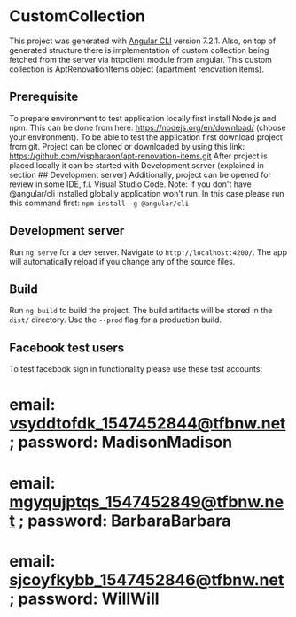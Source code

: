 # CustomCollection

This project was generated with [Angular CLI](https://github.com/angular/angular-cli) version 7.2.1.
Also, on top of generated structure there is implementation of custom collection being fetched from the server via httpclient module from angular. This custom collection is AptRenovationItems object (apartment renovation items).

## Prerequisite
To prepare environment to test application locally first install Node.js and npm. This can be done from here: https://nodejs.org/en/download/  (choose your environment).
To be able to test the application first download project from git. Project can be cloned or downloaded by using this link: https://github.com/vispharaon/apt-renovation-items.git
After project is placed locally it can be started with Development server (explained in section ## Development server)
Additionally, project can be opened for review in some IDE, f.i. Visual Studio Code.
Note: If you don't have @angular/cli installed globally application won't run. In this case please run this command first:
`npm install -g @angular/cli`

## Development server

Run `ng serve` for a dev server. Navigate to `http://localhost:4200/`. The app will automatically reload if you change any of the source files.

## Build

Run `ng build` to build the project. The build artifacts will be stored in the `dist/` directory. Use the `--prod` flag for a production build.


## Facebook test users
To test facebook sign in functionality please use these test accounts: 
# email: vsyddtofdk_1547452844@tfbnw.net ; password: MadisonMadison
# email: mgyqujptqs_1547452849@tfbnw.net ; password: BarbaraBarbara
# email: sjcoyfkybb_1547452846@tfbnw.net ; password: WillWill